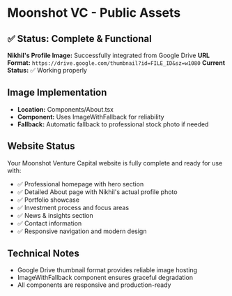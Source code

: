 # Moonshot VC - Public Assets

## ✅ Status: Complete & Functional

**Nikhil's Profile Image:** Successfully integrated from Google Drive
**URL Format:** `https://drive.google.com/thumbnail?id=FILE_ID&sz=w1080`
**Current Status:** ✅ Working properly

## Image Implementation
- **Location:** Components/About.tsx
- **Component:** Uses ImageWithFallback for reliability
- **Fallback:** Automatic fallback to professional stock photo if needed

## Website Status
Your Moonshot Venture Capital website is fully complete and ready for use with:
- ✅ Professional homepage with hero section
- ✅ Detailed About page with Nikhil's actual profile photo  
- ✅ Portfolio showcase
- ✅ Investment process and focus areas
- ✅ News & insights section
- ✅ Contact information
- ✅ Responsive navigation and modern design

## Technical Notes
- Google Drive thumbnail format provides reliable image hosting
- ImageWithFallback component ensures graceful degradation
- All components are responsive and production-ready